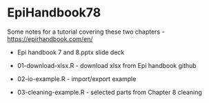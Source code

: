 # EpiHandbook78

Some notes for a tutorial covering these two chapters - https://epirhandbook.com/en/

  - Epi handbook 7 and 8.pptx slide deck

  - 01-download-xlsx.R - download xlsx from Epi handbook github 
  
  - 02-io-example.R - import/export example  
  
  - 03-cleaning-example.R - selected parts from Chapter 8 cleaning
